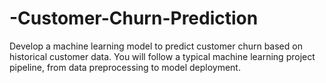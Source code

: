 # -Customer-Churn-Prediction
Develop a machine learning model to predict customer churn based on historical customer data. You  will follow a typical machine learning project pipeline, from data preprocessing to model deployment.
